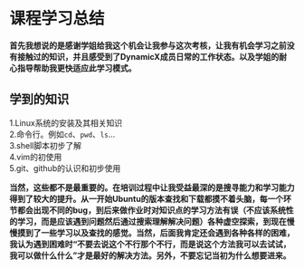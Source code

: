 # 课程学习总结
**首先我想说的是感谢学姐给我这个机会让我参与这次考核，让我有机会学习之前没有接触过的知识，并且感受到了DynamicX成员日常的工作状态。以及学姐的耐心指导帮助我更快适应此学习模式。**
## 学到的知识
1.Linux系统的安装及其相关知识  
2.命令行。例如``cd``、``pwd``、``ls``...  
3.shell脚本初步了解  
4.vim的初使用  
5.git、github的认识和初步使用  

**当然，这些都不是最重要的。在培训过程中让我受益最深的是搜寻能力和学习能力得到了较大的提升。从一开始Ubuntu的版本查找和下载都摸不着头脑，每一个环节都会出现不同的bug，到后来做作业时对知识点的学习方法有误（不应该系统性的学习，而是应该遇到问题然后通过搜索理解解决问题）各种虚空探索，到现在慢慢摸到了一些学习以及查找的感觉。当然，后面我肯定还会遇到各种各样的困难，我认为遇到困难时“不要去说这个不行那个不行，而是说这个方法我可以去试试，我可以做什么什么”才是最好的解决方法。另外，不要忘记当初为什么想要进来。**
